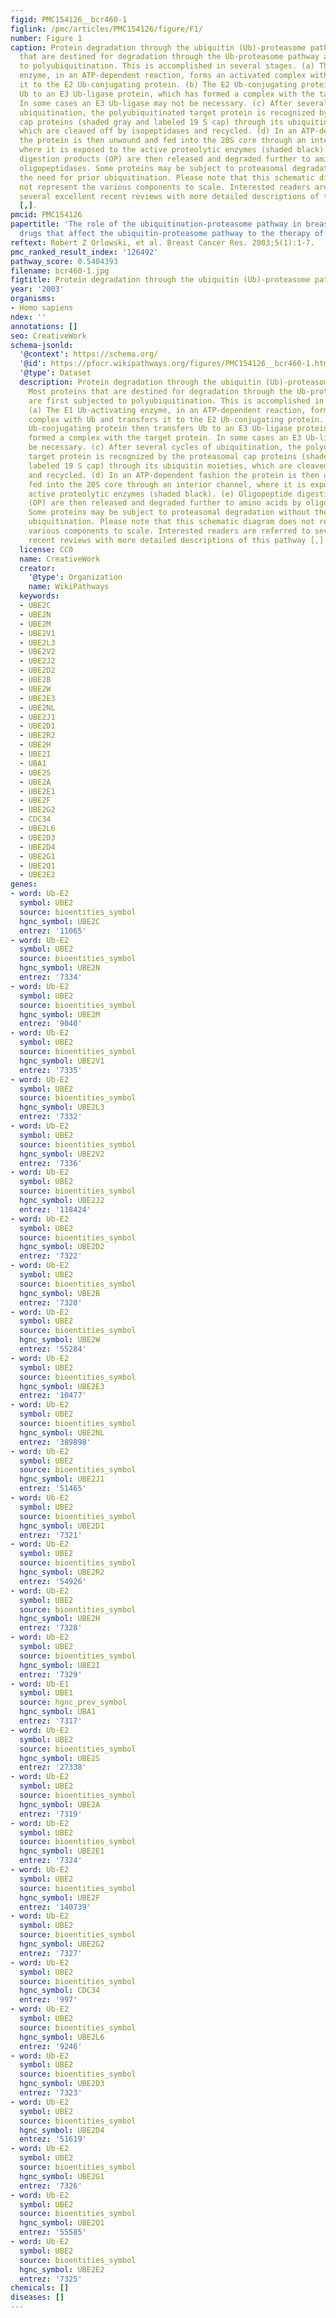```yaml
---
figid: PMC154126__bcr460-1
figlink: /pmc/articles/PMC154126/figure/F1/
number: Figure 1
caption: Protein degradation through the ubiquitin (Ub)-proteasome pathway. Most proteins
  that are destined for degradation through the Ub-proteasome pathway are first subjected
  to polyubiquitination. This is accomplished in several stages. (a) The E1 Ub-activating
  enzyme, in an ATP-dependent reaction, forms an activated complex with Ub and transfers
  it to the E2 Ub-conjugating protein. (b) The E2 Ub-conjugating protein then transfers
  Ub to an E3 Ub-ligase protein, which has formed a complex with the target protein.
  In some cases an E3 Ub-ligase may not be necessary. (c) After several cycles of
  ubiquitination, the polyubiquitinated target protein is recognized by the proteasomal
  cap proteins (shaded gray and labeled 19 S cap) through its ubiquitin moieties,
  which are cleaved off by isopeptidases and recycled. (d) In an ATP-dependent fashion
  the protein is then unwound and fed into the 20S core through an interior channel,
  where it is exposed to the active proteolytic enzymes (shaded black). (e) Oligopeptide
  digestion products (OP) are then released and degraded further to amino acids by
  oligopeptidases. Some proteins may be subject to proteasomal degradation without
  the need for prior ubiquitination. Please note that this schematic diagram does
  not represent the various components to scale. Interested readers are referred to
  several excellent recent reviews with more detailed descriptions of this pathway
  [,].
pmcid: PMC154126
papertitle: 'The role of the ubiquitination-proteasome pathway in breast cancer: Applying
  drugs that affect the ubiquitin-proteasome pathway to the therapy of breast cancer.'
reftext: Robert Z Orlowski, et al. Breast Cancer Res. 2003;5(1):1-7.
pmc_ranked_result_index: '126492'
pathway_score: 0.5404393
filename: bcr460-1.jpg
figtitle: Protein degradation through the ubiquitin (Ub)-proteasome pathway
year: '2003'
organisms:
- Homo sapiens
ndex: ''
annotations: []
seo: CreativeWork
schema-jsonld:
  '@context': https://schema.org/
  '@id': https://pfocr.wikipathways.org/figures/PMC154126__bcr460-1.html
  '@type': Dataset
  description: Protein degradation through the ubiquitin (Ub)-proteasome pathway.
    Most proteins that are destined for degradation through the Ub-proteasome pathway
    are first subjected to polyubiquitination. This is accomplished in several stages.
    (a) The E1 Ub-activating enzyme, in an ATP-dependent reaction, forms an activated
    complex with Ub and transfers it to the E2 Ub-conjugating protein. (b) The E2
    Ub-conjugating protein then transfers Ub to an E3 Ub-ligase protein, which has
    formed a complex with the target protein. In some cases an E3 Ub-ligase may not
    be necessary. (c) After several cycles of ubiquitination, the polyubiquitinated
    target protein is recognized by the proteasomal cap proteins (shaded gray and
    labeled 19 S cap) through its ubiquitin moieties, which are cleaved off by isopeptidases
    and recycled. (d) In an ATP-dependent fashion the protein is then unwound and
    fed into the 20S core through an interior channel, where it is exposed to the
    active proteolytic enzymes (shaded black). (e) Oligopeptide digestion products
    (OP) are then released and degraded further to amino acids by oligopeptidases.
    Some proteins may be subject to proteasomal degradation without the need for prior
    ubiquitination. Please note that this schematic diagram does not represent the
    various components to scale. Interested readers are referred to several excellent
    recent reviews with more detailed descriptions of this pathway [,].
  license: CC0
  name: CreativeWork
  creator:
    '@type': Organization
    name: WikiPathways
  keywords:
  - UBE2C
  - UBE2N
  - UBE2M
  - UBE2V1
  - UBE2L3
  - UBE2V2
  - UBE2J2
  - UBE2D2
  - UBE2B
  - UBE2W
  - UBE2E3
  - UBE2NL
  - UBE2J1
  - UBE2D1
  - UBE2R2
  - UBE2H
  - UBE2I
  - UBA1
  - UBE2S
  - UBE2A
  - UBE2E1
  - UBE2F
  - UBE2G2
  - CDC34
  - UBE2L6
  - UBE2D3
  - UBE2D4
  - UBE2G1
  - UBE2Q1
  - UBE2E2
genes:
- word: Ub-E2
  symbol: UBE2
  source: bioentities_symbol
  hgnc_symbol: UBE2C
  entrez: '11065'
- word: Ub-E2
  symbol: UBE2
  source: bioentities_symbol
  hgnc_symbol: UBE2N
  entrez: '7334'
- word: Ub-E2
  symbol: UBE2
  source: bioentities_symbol
  hgnc_symbol: UBE2M
  entrez: '9040'
- word: Ub-E2
  symbol: UBE2
  source: bioentities_symbol
  hgnc_symbol: UBE2V1
  entrez: '7335'
- word: Ub-E2
  symbol: UBE2
  source: bioentities_symbol
  hgnc_symbol: UBE2L3
  entrez: '7332'
- word: Ub-E2
  symbol: UBE2
  source: bioentities_symbol
  hgnc_symbol: UBE2V2
  entrez: '7336'
- word: Ub-E2
  symbol: UBE2
  source: bioentities_symbol
  hgnc_symbol: UBE2J2
  entrez: '118424'
- word: Ub-E2
  symbol: UBE2
  source: bioentities_symbol
  hgnc_symbol: UBE2D2
  entrez: '7322'
- word: Ub-E2
  symbol: UBE2
  source: bioentities_symbol
  hgnc_symbol: UBE2B
  entrez: '7320'
- word: Ub-E2
  symbol: UBE2
  source: bioentities_symbol
  hgnc_symbol: UBE2W
  entrez: '55284'
- word: Ub-E2
  symbol: UBE2
  source: bioentities_symbol
  hgnc_symbol: UBE2E3
  entrez: '10477'
- word: Ub-E2
  symbol: UBE2
  source: bioentities_symbol
  hgnc_symbol: UBE2NL
  entrez: '389898'
- word: Ub-E2
  symbol: UBE2
  source: bioentities_symbol
  hgnc_symbol: UBE2J1
  entrez: '51465'
- word: Ub-E2
  symbol: UBE2
  source: bioentities_symbol
  hgnc_symbol: UBE2D1
  entrez: '7321'
- word: Ub-E2
  symbol: UBE2
  source: bioentities_symbol
  hgnc_symbol: UBE2R2
  entrez: '54926'
- word: Ub-E2
  symbol: UBE2
  source: bioentities_symbol
  hgnc_symbol: UBE2H
  entrez: '7328'
- word: Ub-E2
  symbol: UBE2
  source: bioentities_symbol
  hgnc_symbol: UBE2I
  entrez: '7329'
- word: Ub-E1
  symbol: UBE1
  source: hgnc_prev_symbol
  hgnc_symbol: UBA1
  entrez: '7317'
- word: Ub-E2
  symbol: UBE2
  source: bioentities_symbol
  hgnc_symbol: UBE2S
  entrez: '27338'
- word: Ub-E2
  symbol: UBE2
  source: bioentities_symbol
  hgnc_symbol: UBE2A
  entrez: '7319'
- word: Ub-E2
  symbol: UBE2
  source: bioentities_symbol
  hgnc_symbol: UBE2E1
  entrez: '7324'
- word: Ub-E2
  symbol: UBE2
  source: bioentities_symbol
  hgnc_symbol: UBE2F
  entrez: '140739'
- word: Ub-E2
  symbol: UBE2
  source: bioentities_symbol
  hgnc_symbol: UBE2G2
  entrez: '7327'
- word: Ub-E2
  symbol: UBE2
  source: bioentities_symbol
  hgnc_symbol: CDC34
  entrez: '997'
- word: Ub-E2
  symbol: UBE2
  source: bioentities_symbol
  hgnc_symbol: UBE2L6
  entrez: '9246'
- word: Ub-E2
  symbol: UBE2
  source: bioentities_symbol
  hgnc_symbol: UBE2D3
  entrez: '7323'
- word: Ub-E2
  symbol: UBE2
  source: bioentities_symbol
  hgnc_symbol: UBE2D4
  entrez: '51619'
- word: Ub-E2
  symbol: UBE2
  source: bioentities_symbol
  hgnc_symbol: UBE2G1
  entrez: '7326'
- word: Ub-E2
  symbol: UBE2
  source: bioentities_symbol
  hgnc_symbol: UBE2Q1
  entrez: '55585'
- word: Ub-E2
  symbol: UBE2
  source: bioentities_symbol
  hgnc_symbol: UBE2E2
  entrez: '7325'
chemicals: []
diseases: []
---
```

